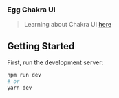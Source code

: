 ### Egg Chakra UI

> Learning about Chakra UI [here](https://egghead.io/courses/build-a-modern-user-interface-with-chakra-ui-fac68106)

## Getting Started

First, run the development server:

```bash
npm run dev
# or
yarn dev
```
